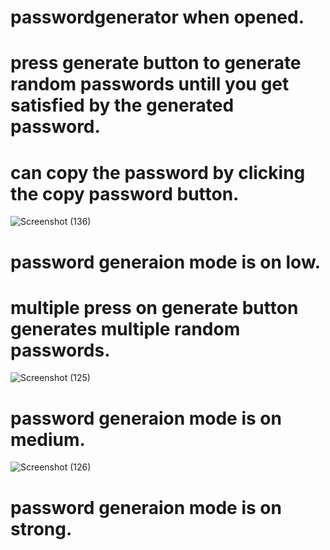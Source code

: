 # passwordgenerator when opened.
# press generate button to generate random passwords untill you get satisfied by the generated password.
# can copy the password by clicking the copy password button.
![Screenshot (136)](https://user-images.githubusercontent.com/77502497/131567245-aa35f92e-155a-4e44-9bdd-99ec0e113029.png)
# password generaion mode is on low.
# multiple press on generate button generates multiple random passwords.
![Screenshot (125)](https://user-images.githubusercontent.com/77502497/131567237-3a014d10-475a-4cc4-be41-a360940f53fa.png)
# password generaion mode is on medium.
![Screenshot (126)](https://user-images.githubusercontent.com/77502497/131567240-6e24d3b3-e0ca-4e84-a7d3-d3d999d76f39.png)
# password generaion mode is on strong.



